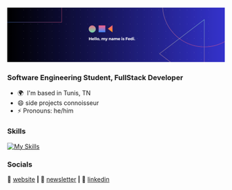 [![bg][banner]][website]

### Software Engineering Student, FullStack Developer

* 🌍  I'm based in Tunis, TN
* 😄  side projects connoisseur
* ⚡  Pronouns: he/him

### Skills

[![My Skills](https://skillicons.dev/icons?i=js,ts,html,css,figma,java,py,c,cpp,cs,dotnet,php,symfony,nodejs,npm,express,nestjs,graphql,react,vite,tailwind,supabase,heroku,jest,postman,git,docker,rabbitmq,vim,neovim,nginx,linux,arch,postgres,mongodb,mysql,prisma,pug,sklearn,tesnorflow)](https://skillicons.dev)

### Socials

🏡 [website][website] **|** 
📰 [newsletter][newsletter] **|** 
👔 [linkedin][linkedin]


[banner]: https://raw.githubusercontent.com/Med-Fedi-Adel/Med-Fedi-Adel/main/Banner.png
[website]: https://fedis-trendy-site.webflow.io
[newsletter]: fediadel987@gmail.com
[linkedin]: https://www.linkedin.com/in/mohamed-fedi-adel-866a5521b


